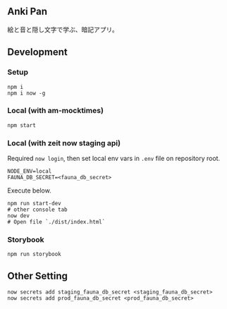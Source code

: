 ## Anki Pan

絵と音と隠し文字で学ぶ、暗記アプリ。


## Development

### Setup

```shell
npm i
npm i now -g
```

### Local (with am-mocktimes)

```shell
npm start
```

### Local (with zeit now staging api)

Required `now login`, then set local env vars in  `.env` file on repository root.
```env
NODE_ENV=local
FAUNA_DB_SECRET=<fauna_db_secret>
```

Execute below.

```shell
npm run start-dev
# other console tab
now dev
# Open file `./dist/index.html`
```

### Storybook

```shell
npm run storybook
```

## Other Setting

```shell
now secrets add staging_fauna_db_secret <staging_fauna_db_secret>
now secrets add prod_fauna_db_secret <prod_fauna_db_secret>
```
